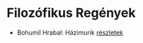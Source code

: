 # Filozófikus Regények

- Bohumil Hrabal: Házimurik [részletek](_details/Bohumil%20Hrabal.md#id_445)